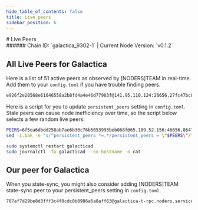```yaml
---
hide_table_of_contents: false
title: Live peers
sidebar_position: 6
---
```


<div class="h1-with-icon icon-galactica">
# Live Peers
</div>
###### Chain ID: `galactica_9302-1` | Current Node Version: `v0.1.2`

## All Live Peers for Galactica
Here is a list of 51 active peers as observed by [NODERS]TEAM in real-time. Add them to your `config.toml` if you have trouble finding peers.

```bash
e926f2e20568e61646558a2b8fd4a4e46d77903f@141.95.110.124:26656,27fc47bc018e1327eddfe99092cc64b3bc594bf9@144.76.97.251:26756,fd3c4a9041807adf0e0cadac3bfc8b41dcaa4430@178.18.254.5:46656,378dcf86fb8748ce9b1ffff9d8310c6c59af09f3@5.189.175.174:26656,64ccac3de688d244f3d86244f7fb4cf1299aa0e4@158.220.108.184:14656,c722e6dc5f762b0ef19be7f8cc8fd67cdf988946@49.12.96.14:26656,9d3dd097a4ef25c6e245d3a56ac695906c893459@188.40.85.207:12956,391b717302c9bf393cad589a55368e1f9ec075ab@135.181.238.38:27456,15c8ce51492b22b13be095aac62cf2c33a1cf44e@65.109.68.87:30656,8647e229ce93f3ce1f8d9b3bc67b73589b20d899@62.169.16.250:26656,a9f7abe6ecc2aac363a709d995e8774829d4c269@161.35.67.218:26656,3afb7974589e431293a370d10f4dcdb73fa96e9b@157.90.158.222:26656,8949fb771f2859248bf8b315b6f2934107f1cf5a@168.119.241.1:26656,c38277e8f4f5f04b357a2bcd6f377142e9ec644e@46.196.214.35:46656,ee01a46af58b84f247cd616948253db69dc4f27d@31.220.72.81:46656,22ec62e1c13e9fd3a7a6a2ed8bbcc78e32925ae1@116.202.20.150:26656,c28239db845c163cd383aee68e8f59ad26a84476@84.247.189.94:46656,8b3940fc9bd11cf80b33f34f1a1d0ab659727fd9@14.167.152.116:13656,203cb1d93b97fb58467a53becf87a47a09d86e1a@58.187.175.244:46656,78602c0132df6811cde271eaa5c9a1da3ee1c04a@84.247.181.19:46656,c73111dcaf74c6f44fa8b844f117946bc14372e9@5.78.92.217:26656,18115d5f2ccee26cf2e62ce2fdb544bb24cc35cc@37.60.239.114:656,ba0fa280bd92b31d7bc2b7c37558c9c5b054938a@65.21.69.53:46656,a0db7690d15238a3a266347f03380c31dea846b4@154.38.174.4:18656,58304c73abbce82fa8deab7108c653485eeaf820@62.169.17.5:26656,6a1ea65828162577dc38eb12cf0618bb22bb57fc@37.60.237.127:26656,b593cb165402627b8019681e0e2d1b2fdee20418@194.163.171.124:46656,5df261eba113c80cf9e16fda857aea94e73642d4@104.236.75.145:26656,df221f851d66f8918d7fa2e1db2d91d5af441eac@213.199.32.231:26656,9038d088b4355bbcbc011e43e13310ded66fc115@113.176.83.239:26656,02d1f566bcaec4b838884a1f76833a16480c05b6@135.181.97.157:26656,c01e2973d652cab1500b44607c25e5225f834100@158.220.108.166:14656,f2ea5839ecea55e02a859f60926e94eef73a50a6@103.35.64.107:10656,4ddfc1040bbadf6d5469391666caada51af83957@37.60.250.171:46656,c28e9d6e127efa42053e4758dd5afdbde656072b@144.126.206.224:26656,b22419aa3ea0fb3598e2d70cca09c510cf44b05e@161.97.148.125:26656,ee990a969a2791a5cb0407bed21597b23d6158a7@94.130.77.216:26656,da21f7148062fe52cf810df719bfcebdea57dfaa@171.246.109.179:33656,90a3ea0728c9f876521301150cc2f8ddb875312d@37.60.237.122:26656,6f5ea6dbdd258ab7ae6b30c76b5053993beb068f@65.109.52.156:46656,d4e8279807bdd235110852ce625223af328c0fd2@62.171.172.73:26656,edf0f4b5585b99175654092ea526c3374ed0904f@142.132.187.246:26656,98ecce19ee6541cc78778ac7d145f477dda6b97d@128.140.47.92:26656,21a68c4188e30473c7d42015eef6e4d02fe2e164@49.13.15.193:26656,711a08772c412ba9a0cec5009a1de2a86fe23241@62.171.152.151:26656,a7e4656f2373d58788b742f1678772505f693b7c@65.108.68.214:46656,94cc397449c94488b2a76ab8e8c4a92ff94a2d95@37.60.240.206:46656,31b834fb1021e805d5414429fc4cbcc13cfd89f7@38.242.141.28:26656,dea87065d6307d090f9f016a201cf0e385ff6050@14.161.28.247:26656,4b2f5460917b150cd0a76b0a2ebfb2b8c204469f@14.250.153.59:26656,93dd22fdf43aae06c6f908d2ef51f1459acf9c70@27.2.251.91:26656
```

Here is a script for you to update `persistent_peers` setting in `config.toml`. Stale peers can cause node inefficiency over time, so the script below selects a few random live peers.

```bash
PEERS=6f5ea6dbdd258ab7ae6b30c76b5053993beb068f@65.109.52.156:46656,8647e229ce93f3ce1f8d9b3bc67b73589b20d899@62.169.16.250:26656,f2ea5839ecea55e02a859f60926e94eef73a50a6@103.35.64.107:10656,5df261eba113c80cf9e16fda857aea94e73642d4@104.236.75.145:26656,c28e9d6e127efa42053e4758dd5afdbde656072b@144.126.206.224:26656
sed -i.bak -e "s/^persistent_peers *=.*/persistent_peers = \"$PEERS\"/" ~/.galactica/config/config.toml

sudo systemctl restart galacticad
sudo journalctl -fu galacticad --no-hostname -o cat
```

## Our peer for Galactica
When you state-sync, you might also consider adding [NODERS]TEAM state-sync peer to your persistent_peers setting in `config.toml`.

```bash
707af7d29be8d3fff3c4f0cdc0b8986a6a8aff63@galactica-t-rpc.noders.services:28656
```
